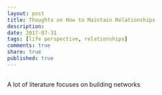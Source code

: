 ```yaml
---
layout: post
title: Thoughts on How to Maintain Relationships 
description: 
date: 2017-07-31
tags: [life perspective, relationships]
comments: true
share: true
published: true
---
```


## 

A lot of literature focuses on building networks 
